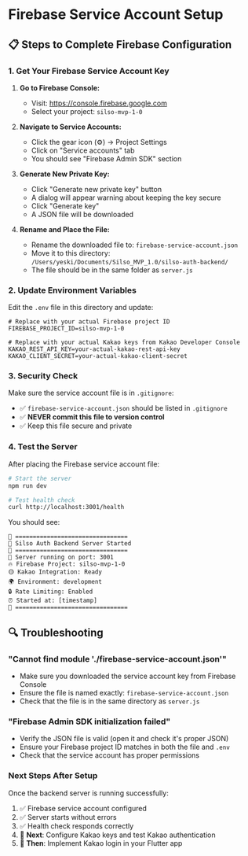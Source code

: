 # Firebase Service Account Setup

## 📋 Steps to Complete Firebase Configuration

### 1. Get Your Firebase Service Account Key

1. **Go to Firebase Console:**
   - Visit: https://console.firebase.google.com
   - Select your project: `silso-mvp-1-0`

2. **Navigate to Service Accounts:**
   - Click the gear icon (⚙️) → Project Settings
   - Click on "Service accounts" tab
   - You should see "Firebase Admin SDK" section

3. **Generate New Private Key:**
   - Click "Generate new private key" button
   - A dialog will appear warning about keeping the key secure
   - Click "Generate key"
   - A JSON file will be downloaded

4. **Rename and Place the File:**
   - Rename the downloaded file to: `firebase-service-account.json`
   - Move it to this directory: `/Users/yeski/Documents/Silso_MVP_1.0/silso-auth-backend/`
   - The file should be in the same folder as `server.js`

### 2. Update Environment Variables

Edit the `.env` file in this directory and update:

```env
# Replace with your actual Firebase project ID
FIREBASE_PROJECT_ID=silso-mvp-1-0

# Replace with your actual Kakao keys from Kakao Developer Console
KAKAO_REST_API_KEY=your-actual-kakao-rest-api-key
KAKAO_CLIENT_SECRET=your-actual-kakao-client-secret
```

### 3. Security Check

Make sure the service account file is in `.gitignore`:
- ✅ `firebase-service-account.json` should be listed in `.gitignore`
- ✅ **NEVER commit this file to version control**
- ✅ Keep this file secure and private

### 4. Test the Server

After placing the Firebase service account file:

```bash
# Start the server
npm run dev

# Test health check
curl http://localhost:3001/health
```

You should see:
```
🚀 ================================
🚀 Silso Auth Backend Server Started
🚀 ================================
📡 Server running on port: 3001
🔥 Firebase Project: silso-mvp-1-0
🟡 Kakao Integration: Ready
🌍 Environment: development
🔒 Rate Limiting: Enabled
⏰ Started at: [timestamp]
🚀 ================================
```

## 🔍 Troubleshooting

### "Cannot find module './firebase-service-account.json'"
- Make sure you downloaded the service account key from Firebase Console
- Ensure the file is named exactly: `firebase-service-account.json`
- Check that the file is in the same directory as `server.js`

### "Firebase Admin SDK initialization failed"
- Verify the JSON file is valid (open it and check it's proper JSON)
- Ensure your Firebase project ID matches in both the file and `.env`
- Check that the service account has proper permissions

### Next Steps After Setup

Once the backend server is running successfully:
1. ✅ Firebase service account configured
2. ✅ Server starts without errors
3. ✅ Health check responds correctly
4. 🔄 **Next**: Configure Kakao keys and test Kakao authentication
5. 🔄 **Then**: Implement Kakao login in your Flutter app